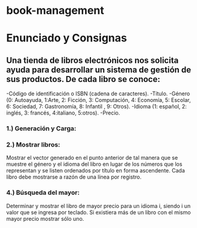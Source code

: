 # book-management

# Enunciado y Consignas

## Una tienda de libros electrónicos nos solicita ayuda para desarrollar un sistema de gestión de sus productos. De cada libro se conoce:
-Código de identificación o ISBN (cadena de caracteres).
-Título.
-Género (0: Autoayuda, 1:Arte, 2: Ficción, 3: Computación, 4: Economía, 5: Escolar, 6: Sociedad, 7: Gastronomía, 8: Infantil , 9: Otros).
-Idioma (1: español, 2: inglés, 3: francés, 4:italiano, 5:otros).
-Precio.

### 1.) Generación y Carga:

### 2.) Mostrar libros:
Mostrar el vector generado en el punto anterior de tal manera que se muestre el género y el idioma del libro en lugar de los números que los representan y se listen ordenados por título en forma ascendente. Cada libro debe mostrarse a razón de una línea por registro.

### 4.) Búsqueda del mayor:
Determinar y mostrar el libro de mayor precio para un idioma i, siendo i un valor que se ingresa por teclado. Si existiera más de un libro con el mismo mayor precio mostrar sólo uno.
